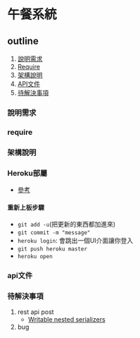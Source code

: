 # 午餐系統

## outline
1. [說明需求](說明需求)
1. [Require](require)
1. [架構說明](架構說明)
1. [API文件](api文件)
1. [待解決事項](待解決事項)

### 說明需求

### require

### 架構說明

### Heroku部屬
- [參考](https://github.com/s9891326/django-tutorial-for-programmers-uranusjr/blob/1.8/24-deploy-to-heroku.md)

#### 重新上板步驟
- `git add -u`(把更新的東西都加進來) 
- `git commit -m "message"`
- `heroku login`: 會跳出一個UI介面讓你登入
- `git push heroku master`
- `heroku open`

### api文件

### 待解決事項
1. rest api post
    - [Writable nested serializers](https://www.django-rest-framework.org/api-guide/relations/#writable-nested-serializers)
2. bug
